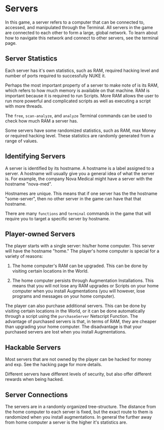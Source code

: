 # Servers

In this game, a server refers to a computer that can be connected to,
accessed, and manipulated through the Terminal. All servers in the
game are connected to each other to form a large, global network.
To learn about how to navigate this network and connect to other
servers, see the terminal page.

## Server Statistics

Each server has it's own statistics, such as RAM, required hacking level and number of
ports required to successfully NUKE it.

Perhaps the most important property of a server to make note of is its RAM,
which refers to how much memory is available on that machine. RAM is
important because it is required to run Scripts. More RAM allows
the user to run more powerful and complicated scripts as well as executing
a script with more threads.

The `free`, `scan-analyze`, and `analyze` Terminal commands
can be used to check how much RAM a server has.

Some servers have some randomized statistics, such as RAM, max Money or
required hacking level. These statistics are randomly generated from a range of values.

## Identifying Servers

A server is identified by its hostname.
A hostname is a label assigned to a server.
A hostname will usually give you a general idea of what the server
is. For example, the company Nova Medical might have a server with
the hostname "nova-med".

Hostnames are unique. This means that if one
server has the the hostname "some-server", then no other server
in the game can have that that hostname.

There are many `functions`
and `terminal` commands in the game
that will require you to target a specific server by hostname.

## Player-owned Servers

The player starts with a single server: his/her home computer.
This server will have the hostname "home." The player's home
computer is special for a variety of reasons:

1. The home computer's RAM can be upgraded. This can be done by visiting
   certain locations in the World.

2. The home computer persists through Augmentation Installations. This means
   that you will not lose any RAM upgrades or Scripts on your
   home computer when you install Augmentations (you will
   however, lose programs and messages on your home computer).

The player can also purchase additional servers. This can be
done by visiting certain locations in the World, or it can be
done automatically through a script using the `purchaseServer`
Netscript Function. The advantage of purchased servers is that,
in terms of RAM, they are cheaper than upgrading your home
computer. The disadvantage is that your purchased servers
are lost when you install Augmentations.

## Hackable Servers

Most servers that are not owned by the player can be hacked for money
and exp. See the hacking page for more details.

Different servers have different levels of security, but also offer
different rewards when being hacked.

## Server Connections

The servers are in a randomly organized tree-structure. The distance from
the home computer to each server is fixed, but the exact route to them is
randomized when you install augmentations. In general the
further away from home computer a server is the higher it's statistics are.
